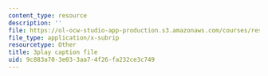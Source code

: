 ```yaml
---
content_type: resource
description: ''
file: https://ol-ocw-studio-app-production.s3.amazonaws.com/courses/res-18-009-learn-differential-equations-up-close-with-gilbert-strang-and-cleve-moler-fall-2015/9c883a703e033aa74f26fa232ce3c749_9RJml41PFnc.srt
file_type: application/x-subrip
resourcetype: Other
title: 3play caption file
uid: 9c883a70-3e03-3aa7-4f26-fa232ce3c749
---
```

